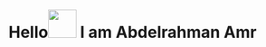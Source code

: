 
 <h1>Hello<span><img  src="https://user-images.githubusercontent.com/77299905/191483648-c4cf1f68-88fa-4608-8350-5d91ef129c90.gif" width="50" height="50"/> I am Abdelrahman Amr</h1></span>






